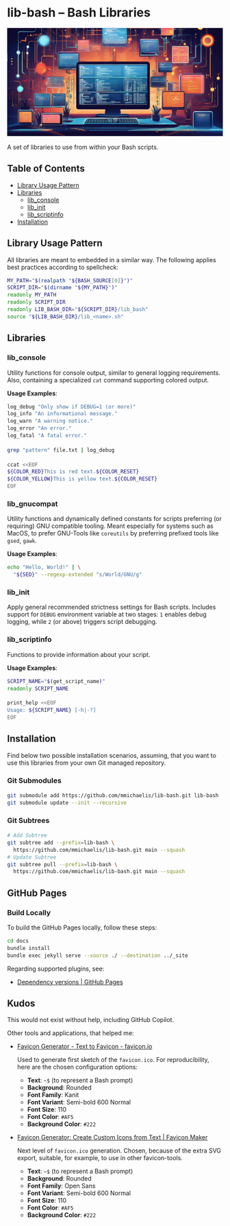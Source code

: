 # lib-bash – Bash Libraries

![Lib-Bash Decorative Image](docs/img/LibBashGitHubSocialPreview.jpg)

A set of libraries to use from within your Bash scripts.

## Table of Contents

* [Library Usage Pattern](#library-usage-pattern)
* [Libraries](#libraries)
  * [lib_console](#lib_init)
  * [lib_init](#lib_init)
  * [lib_scriptinfo](#lib_scriptinfo)
* [Installation](#installation)

## Library Usage Pattern

All libraries are meant to embedded in a similar way. The following applies
best practices according to spellcheck:

```bash
MY_PATH="$(realpath "${BASH_SOURCE[0]}")"
SCRIPT_DIR="$(dirname "${MY_PATH}")"
readonly MY_PATH
readonly SCRIPT_DIR
readonly LIB_BASH_DIR="${SCRIPT_DIR}/lib_bash"
source "${LIB_BASH_DIR}/lib_<name>.sh"
```

## Libraries

### lib_console

Utility functions for console output, similar to general logging requirements.
Also, containing a specialized `cat` command supporting colored output.

**Usage Examples**:

```bash
log_debug "Only show if DEBUG=1 (or more)"
log_info "An informational message."
log_warn "A warning notice."
log_error "An error."
log_fatal "A fatal error."

grep "pattern" file.txt | log_debug

ccat <<EOF
${COLOR_RED}This is red text.${COLOR_RESET}
${COLOR_YELLOW}This is yellow text.${COLOR_RESET}
EOF
```

### lib_gnucompat

Utility functions and dynamically defined constants for scripts preferring
(or requiring) GNU compatible tooling. Meant especially for systems such as
MacOS, to prefer GNU-Tools like `coreutils` by preferring prefixed tools like
`gsed`, `gawk`.

**Usage Examples**:

```bash
echo "Hello, World!" | \
  "${SED}" --regexp-extended "s/World/GNU/g"
```

### lib_init

Apply general recommended strictness settings for Bash scripts. Includes support
for `DEBUG` environment variable at two stages: `1` enables debug logging, while
`2` (or above) triggers script debugging.

### lib_scriptinfo

Functions to provide information about your script.

**Usage Examples**:

```bash
SCRIPT_NAME="$(get_script_name)"
readonly SCRIPT_NAME

print_help <<EOF
Usage: ${SCRIPT_NAME} [-h|-?]
EOF
```

## Installation

Find below two possible installation scenarios, assuming, that you want to use
this libraries from your own Git managed repository.

### Git Submodules

```bash
git submodule add https://github.com/mmichaelis/lib-bash.git lib-bash
git submodule update --init --recursive
```

### Git Subtrees

```bash
# Add Subtree
git subtree add --prefix=lib-bash \
  https://github.com/mmichaelis/lib-bash.git main --squash
# Update Subtree
git subtree pull --prefix=lib-bash \
  https://github.com/mmichaelis/lib-bash.git main --squash
```

## GitHub Pages

### Build Locally

To build the GitHub Pages locally, follow these steps:

```bash
cd docs
bundle install
bundle exec jekyll serve --source ./ --destination ../_site
```

Regarding supported plugins, see:

* [Dependency versions | GitHub Pages](https://pages.github.com/versions/)

## Kudos

This would not exist without help, including GitHub Copilot.

Other tools and applications, that helped me:

* [Favicon Generator - Text to Favicon - favicon.io](https://favicon.io/favicon-generator/)

  Used to generate first sketch of the `favicon.ico`. For reproducibility, here
  are the chosen configuration options:

  * **Text**: `~$` (to represent a Bash prompt)
  * **Background**: Rounded
  * **Font Family**: Kanit
  * **Font Variant**: Semi-bold 600 Normal
  * **Font Size**: 110
  * **Font Color**: `#AF5`
  * **Background Color**: `#222`

* [Favicon Generator: Create Custom Icons from Text | Favicon Maker](https://www.favicongenerator.io/)

  Next level of `favicon.ico` generation. Chosen, because of the extra SVG
  export, suitable, for example, to use in other favicon-tools.

  * **Text**: `~$` (to represent a Bash prompt)
  * **Background**: Rounded
  * **Font Family**: Open Sans
  * **Font Variant**: Semi-bold 600 Normal
  * **Font Size**: 110
  * **Font Color**: `#AF5`
  * **Background Color**: `#222`
